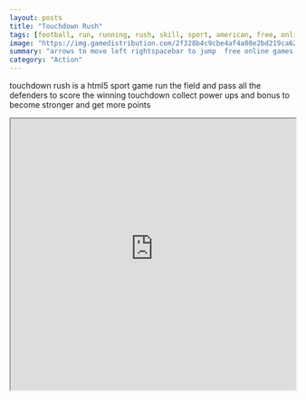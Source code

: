```yaml
---
layout: posts
title: "Touchdown Rush"
tags: [football, run, running, rush, skill, sport, american, free, online, games, oyna, game, free, games, play, play, games]
image: "https://img.gamedistribution.com/2f328b4c9cbe4af4a08e2bd219ca62cf-512x340.jpeg"
summary: "arrows to move left rightspacebar to jump  free online games oyna game free games play play games"
category: "Action"
---
```


touchdown rush is a html5 sport game run the field and pass all the defenders to score the winning touchdown collect power ups and bonus to become stronger and get more points

<iframe width="100%" height="480px;" src="https://html5.gamedistribution.com/2f328b4c9cbe4af4a08e2bd219ca62cf/"></iframe>